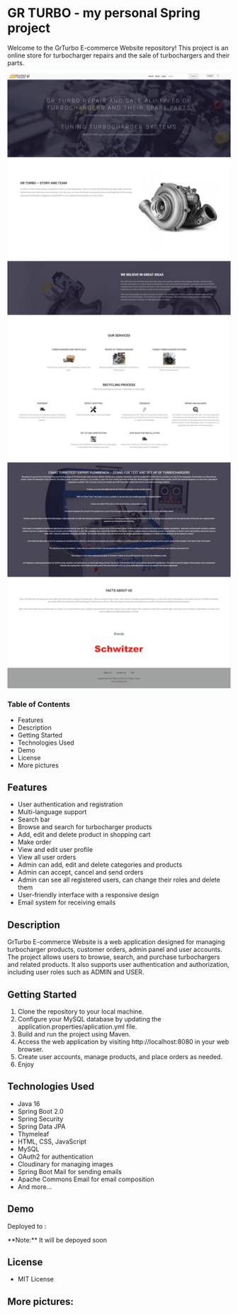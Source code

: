 <h1>GR TURBO - my personal Spring project</h1>

Welcome to the GrTurbo E-commerce Website repository! This project is an online store for turbocharger repairs and the sale of turbochargers and their parts.

<img src="https://github.com/Hristinchet0/GRTurboFullStackProject/blob/master/images_for_github/grturbo-home-page.png" alt="Project image" style="width: 700px"/>

<h3> Table of Contents </h3>
<ul>
  <li>Features</li>
  <li>Description</li>
  <li>Getting Started</li>
  <li>Technologies Used</li>
  <li>Demo</li>
  <li>License</li>
  <li>More pictures</li>
</ul>

<h2> Features </h2>
<ul>
  <li>User authentication and registration</li>
  <li>Multi-language support</li>
  <li>Search bar</li>
  <li>Browse and search for turbocharger products</li>
  <li>Add, edit and delete product in shopping cart</li>
  <li>Make order</li>
  <li>View and edit user profile</li>
  <li>View all user orders</li>
  <li>Admin can add, edit and delete categories and products</li>
  <li>Admin can accept, cancel and send orders</li>
  <li>Admin can see all registered users, can change their roles and delete them</li>
  <li>User-friendly interface with a responsive design</li>
  <li>Email system for receiving emails</li>
</ul>

<h2> Description </h2>
<p>GrTurbo E-commerce Website is a web application designed for managing turbocharger products, customer orders, admin panel and user accounts. The project allows users to browse, search, and purchase turbochargers and related products. It also supports user authentication and authorization, including user roles such as ADMIN and USER.
</p>

<h2> Getting Started </h2>
<ol>
  <li>Clone the repository to your local machine.</li>
  <li>Configure your MySQL database by updating the application.properties/aplication.yml file.</li>
  <li>Build and run the project using Maven.</li>
  <li>Access the web application by visiting http://localhost:8080 in your web browser.</li>
  <li>Create user accounts, manage products, and place orders as needed.</li>
  <li>Enjoy</li>
</ol>

<h2> Technologies Used </h2>
<ul>
  <li>Java 16</li>
  <li>Spring Boot 2.0</li>
  <li>Spring Security</li>
  <li>Spring Data JPA</li>
  <li>Thymeleaf</li>
  <li>HTML, CSS, JavaScript</li>
  <li>MySQL</li>
  <li>OAuth2 for authentication</li>
  <li>Cloudinary for managing images</li>
  <li>Spring Boot Mail for sending emails</li>
  <li>Apache Commons Email for email composition</li>
  <li>And more...</li>
</ul>

<h2> Demo </h2>
<p>Deployed to :</p>
<p> **Note:** It will be depoyed soon</p>

<h2> License </h2>
<ul>
  <li>MIT License</li>
</ul>

<h2> More pictures: </h2>
<img src="" />
